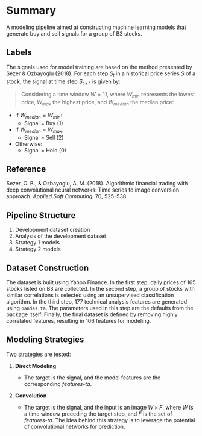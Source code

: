# Summary

A modeling pipeline aimed at constructing machine learning models that generate buy and sell signals for a group of B3 stocks.

## Labels

The signals used for model training are based on the method presented by Sezer & Ozbayoglu (2018). For each step $S_{t}$ in a historical price series $S$ of a stock, the signal at time step $S_{t+1}$ is given by:

> Considering a time window $W=11$, where $W_{min}$ represents the lowest price, $W_{max}$ the highest price, and $W_{median}$ the median price:

- If $W_{median} = W_{min}$:
  - Signal = Buy (1)
- If $W_{median} = W_{max}$:
  - Signal = Sell (2)
- Otherwise:
  - Signal = Hold (0)

## Reference

Sezer, O. B., & Ozbayoglu, A. M. (2018). Algorithmic financial trading with deep convolutional neural networks: Time series to image conversion approach. *Applied Soft Computing*, 70, 525–538.

## Pipeline Structure

1. Development dataset creation
2. Analysis of the development dataset
3. Strategy 1 models
4. Strategy 2 models

## Dataset Construction

The dataset is built using Yahoo Finance. In the first step, daily prices of 165 stocks listed on B3 are collected. In the second step, a group of stocks with similar correlations is selected using an unsupervised classification algorithm. In the third step, 177 technical analysis features are generated using `pandas_ta`. The parameters used in this step are the defaults from the package itself. Finally, the final dataset is defined by removing highly correlated features, resulting in 106 features for modeling.

## Modeling Strategies

Two strategies are tested:

1. **Direct Modeling**
   - The target is the signal, and the model features are the corresponding *features-ta*.

2. **Convolution**
   - The target is the signal, and the input is an image $W \times F$, where $W$ is a time window preceding the target step, and $F$ is the set of *features-ta*. The idea behind this strategy is to leverage the potential of convolutional networks for prediction.
